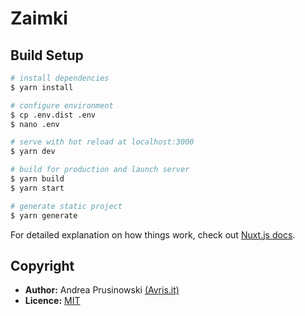 # Zaimki

## Build Setup

```bash
# install dependencies
$ yarn install

# configure environment
$ cp .env.dist .env
$ nano .env

# serve with hot reload at localhost:3000
$ yarn dev

# build for production and launch server
$ yarn build
$ yarn start

# generate static project
$ yarn generate
```

For detailed explanation on how things work, check out [Nuxt.js docs](https://nuxtjs.org).

## Copyright
 
 * **Author:** Andrea Prusinowski [(Avris.it)](https://avris.it)
 * **Licence:** [MIT](https://mit.avris.it)
